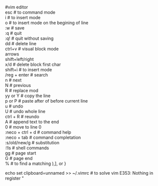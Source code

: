 #vim editor  
esc # to command mode  
i # to insert mode  
o # to insert mode on the begining of line  
:w # save  
:q # quit  
:q! # quit without saving  
dd # delete line  
ctrl+v # visual block mode  
	arrows  
	shift+left/right  
	x/d # delete block first char  
	shift+i # to insert mode  
/reg + enter # search  
	n # next  
	N # previous  
R # replace mod  
yy or Y # copy the line  
p or P # paste after of before current line  
u # undo  
U # undo whole line  
ctrl + R # reundo  
A # append text to the end  
0 # move to line 0  
:neco + ctrl + d # command help  
:neco + tab # command completation  
:s/old/new/g # substitution  
:!ls # shell commands  
gg # page start  
G # page end  
% # to find a matching ),], or }  
  
echo set clipboard=unnamed >> ~/.vimrc # to solve vim E353: Nothing in register "  
